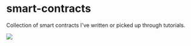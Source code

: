 # smart-contracts

Collection of smart contracts I've written or picked up through tutorials.

![](https://www.ethereum.org/images/logos/ETHEREUM-ICON_Black.png)
